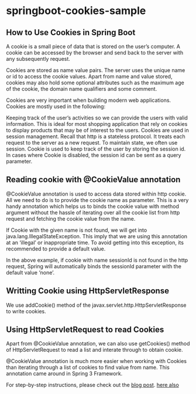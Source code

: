 # springboot-cookies-sample
## How to Use Cookies in Spring Boot

A cookie is a small piece of data that is stored on the user’s computer. A cookie can be accessed by the browser and send back to the server with any subsequently request.

Cookies are stored as name value pairs. The server uses the unique name or id to access the cookie values. Apart from name and value stored, cookies may also hold some optional attributes such as the maximum age of the cookie, the domain name qualifiers and some comment.

Cookies are very important when building modern web applications. Cookies are mostly used in the following:

Keeping track of the user’s activities so we can provide the users with valid information. This is ideal for most shopping application that rely on cookies to display products that may be of interest to the users.
Cookies are used in session management. Recall that http is a stateless protocol. It treats each request to the server as a new request. To maintain state, we often use session. Cookie is used to keep track of the user by storing the session id. In cases where Cookie is disabled, the session id can be sent as a query parameter.

## Reading cookie with @CookieValue annotation
@CookieValue annotation is used to access data stored within http cookie. All we need to do is to provide the cookie name as parameter. This is a very handy annotation which helps us to binds the cookie value with method argument without the hassle of iterating over all the cookie list from http request and fetching the cookie value from the name.

If Cookie with the given name is not found, we will get into java.lang.IllegalStateException. This imply that we are using this annotation at an ‘illegal’ or inappropriate time. To avoid getting into this exception, its recommended to provide a default value. 

In the above example, if cookie with name sessionId is not found in the http request, Spring will automatically binds the sessionId parameter with the default value ‘none’.

## Writting Cookie using HttpServletResponse
We use addCookie() method  of the javax.servlet.http.HttpServletResponse to write cookies. 

## Using HttpServletRequest to read Cookies
Apart from @CookieValue annotation, we can also use getCookies() method of HttpServletRequest to read a list and interate through to obtain cookie.

@CookieValue annotation is much more easier when working with Cookies than iterating through a list of cookies to find value from name. This annotation came around in Spring 3 Framework.

For step-by-step instructions, please check out the [blog post](https://attacomsian.com/blog/cookies-spring-boot).
[here also](https://dzone.com/articles/how-to-use-cookies-in-spring-boot?edition=510297&utm_source=Daily%20Digest&utm_medium=email&utm_campaign=Daily%20Digest%202019-08-01)
